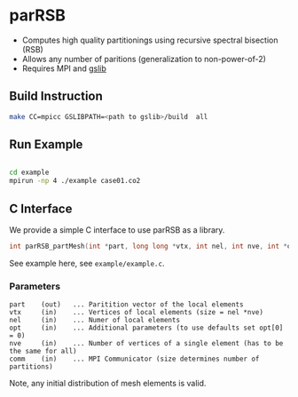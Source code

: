 # parRSB

* Computes high quality partitionings using recursive spectral bisection (RSB)
* Allows any number of paritions (generalization to non-power-of-2)
* Requires MPI and [gslib](https://github.com/gslib/gslib)

## Build Instruction

```sh
make CC=mpicc GSLIBPATH=<path to gslib>/build  all
```

## Run Example

```sh

cd example
mpirun -np 4 ./example case01.co2
```

## C Interface

We provide a simple C interface to use parRSB as a library.

```C
int parRSB_partMesh(int *part, long long *vtx, int nel, int nve, int *options, MPI_Comm comm);
```

See example here, see `example/example.c`.

### Parameters

```text
part    (out)   ... Paritition vector of the local elements
vtx     (in)    ... Vertices of local elements (size = nel *nve)
nel     (in)    ... Numer of local elements
opt     (in)    ... Additional parameters (to use defaults set opt[0] = 0)
nve     (in)    ... Number of vertices of a single element (has to be the same for all)
comm    (in)    ... MPI Communicator (size determines number of partitions)
```

Note, any initial distribution of mesh elements is valid. 
